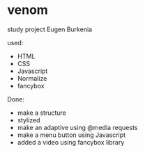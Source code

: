 # venom
study project Eugen Burkenia

used:
- HTML
- CSS
- Javascript
- Normalize
- fancybox

Done:
- make a structure
- stylized
- make an adaptive using @media requests
- make a menu button using Javascript
- added a video using fancybox library

